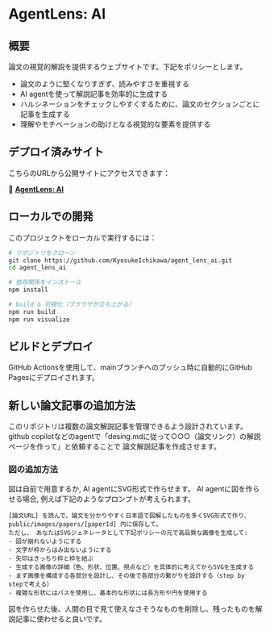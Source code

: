 # AgentLens: AI

## 概要

論文の視覚的解説を提供するウェブサイトです。下記をポリシーとします。

- 論文のように堅くなりすぎず、読みやすさを重視する
- AI agentを使って解説記事を効率的に生成する
- ハルシネーションをチェックしやすくするために、論文のセクションごとに記事を生成する
- 理解やモチベーションの助けとなる視覚的な要素を提供する

## デプロイ済みサイト

こちらのURLから公開サイトにアクセスできます：

🔗 **[AgentLens: AI](https://kyosukeichikawa.github.io/agent_lens_ai/)**

## ローカルでの開発

このプロジェクトをローカルで実行するには：

```bash
# リポジトリをクローン
git clone https://github.com/KyosukeIchikawa/agent_lens_ai.git
cd agent_lens_ai

# 依存関係をインストール
npm install

# build & 可視化（ブラウザが立ち上がる）
npm run build
npm run visualize
```

## ビルドとデプロイ

GitHub Actionsを使用して、mainブランチへのプッシュ時に自動的にGitHub Pagesにデプロイされます。

## 新しい論文記事の追加方法

このリポジトリは複数の論文解説記事を管理できるよう設計されています。
github copilotなどのagentで「desing.mdに従って○○○（論文リンク）の解説ページを作って」と依頼することで
論文解説記事を作成させます。

### 図の追加方法

図は自前で用意するか, AI agentにSVG形式で作らせます。
AI agentに図を作らせる場合, 例えば下記のようなプロンプトが考えられます。

```
[論文URL] を読んで、論文を分かりやすく日本語で図解したものを多くSVG形式で作り、 public/images/papers/[paperId] 内に保存して。
ただし、 あなたはSVGジェネレータとして下記ポリシーの元で高品質な画像を生成して:
- 図が崩れないようにする
- 文字が枠からはみ出ないようにする
- 矢印はきっちり枠と枠を結ぶ
- 生成する画像の詳細（色、形状、位置、視点など）を具体的に考えてからSVGを生成する
- まず画像を構成する各部分を設計し、その後で各部分の繋がりを設計する（step by stepで考える）
- 複雑な形状にはパスを使用し、基本的な形状には長方形や円を使用する
```

図を作らせた後、人間の目で見て使えなさそうなものを削除し、残ったものを解説記事に使わせると良いです。
